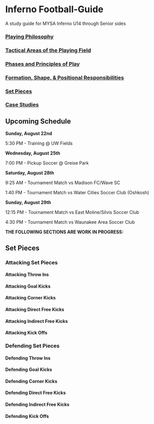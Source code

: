 # Inferno Football-Guide
A study guide for MYSA Inferno U14 through Senior sides

### [Playing Philosophy](Docs/philosophy.md)

### [Tactical Areas of the Playing Field](Docs/regions.md)

### [Phases and Principles of Play](Docs/phases-principles.md)

### [Formation, Shape, &amp; Positional Responsibilities](Docs/formation-shape-positions.md)

### [Set Pieces](Docs/set-pieces.md)

### [Case Studies](Docs/case-studies.md)

## Upcoming Schedule

**Sunday, August 22nd**

5:30 PM - Training @ UW Fields

**Wednesday, August 25th**

7:00 PM - Pickup Soccer @ Greise Park

**Saturday, August 28th**

9:25 AM - Tournament Match vs Madison FC/Wave SC

1:40 PM - Tournament Match vs Water Cities Soccer Club (Oshkosh)

**Sunday, August 29th**

12:15 PM - Tournament Match vs East Moline/Silvis Soccer Club

4:30 PM - Tournament Match vs Waunakee Area Soccer Club


**THE FOLLOWING SECTIONS ARE WORK IN PROGRESS:**

## Set Pieces

### Attacking Set Pieces

#### Attacking Throw Ins

#### Attacking Goal Kicks

#### Attacking Corner Kicks

#### Attacking Direct Free Kicks

#### Attacking Indirect Free Kicks

#### Attacking Kick Offs

### Defending Set Pieces

#### Defending Throw Ins

#### Defending Goal Kicks

#### Defending Corner Kicks

#### Defending Direct Free Kicks

#### Defending Indirect Free Kicks

#### Defending Kick Offs
